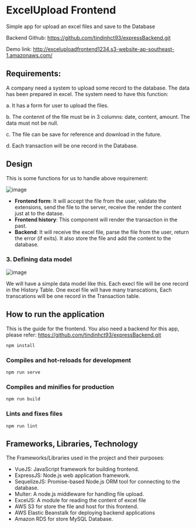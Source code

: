 # ExcelUpload Frontend
Simple app for upload an excel files and save to the Database

Backend Github: https://github.com/tindinhct93/expressBackend.git

Demo link: http://exceluploadfrontend1234.s3-website-ap-southeast-1.amazonaws.com/


## Requirements:
A company need a system to upload some record to the database. The data has been prepared in excel. The system need to have this function:

a. It has a form for user to upload the files.

b. The contennt of the file must be in 3 columns: date, content, amount. The data must not be null.

c. The file can be save for reference and download in the future.

d. Each transaction will be one record in the Database.

## Design
This is some functions for us to handle above requirement:

![image](https://user-images.githubusercontent.com/65914484/170896960-d037e2f6-5e6c-42c9-9714-1eca4f75022d.png)

- **Frontend form**: It will accept the file from the user, validate the extensions, send the file to the server, receive the render the content just at to the datase.
- **Frontend history**: This component will render the transaction in the past.
- **Backend**: It will receive the excel file, parse the file from the user, return the error (if exits). It also store the file and add the content to the database. 

### 3. Defining data model

![image](https://user-images.githubusercontent.com/65914484/170896982-16ce8038-86c8-4332-8229-e084afc17e2f.png)

We will have a simple data model like this.
Each execl file will be one record in the History Table. One excel file will have many transcations, Each transcations will be one record in the Transaction table.

## How to run the application
This is the guide for the frontend. You also need a backend for this app, please refer:  https://github.com/tindinhct93/expressBackend.git
```
npm install
```

### Compiles and hot-reloads for development
```
npm run serve
```

### Compiles and minifies for production
```
npm run build
```

### Lints and fixes files
```
npm run lint
```
## Frameworks, Libraries, Technology
The Frameworks/Libraries used in the project and their purposes:
- VueJS: JavaScript framework for building frontend.
- ExpressJS: Node.js web application framework.
- SequelizeJS: Promise-based Node.js ORM tool for connecting to the database.
- Multer: A node.js middleware for handling file upload.
- ExcelJS: A module for reading the content of excel file
- AWS S3 for store the file and host for this frontend.
- AWS Elastic Beanstalk for deploying backend applications
- Amazon RDS for store MySQL Database.




